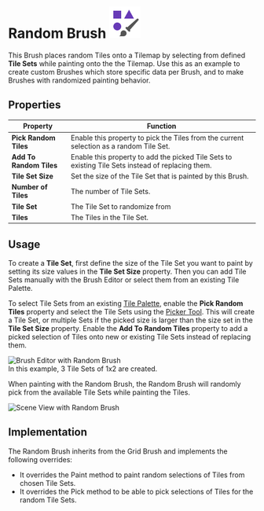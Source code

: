 # Random Brush ![Random Brush Icon](images/RandomBrushIcon.png)

This Brush places random Tiles onto a Tilemap by selecting from defined **Tile Sets** while painting onto the the Tilemap. Use this as an example to create custom Brushes which store specific data per Brush, and to make Brushes with randomized painting behavior.

## Properties

| Property                | Function                                                     |
| ----------------------- | ------------------------------------------------------------ |
| __Pick Random Tiles__   | Enable this property to pick the Tiles from the current selection as a random Tile Set. |
| __Add To Random Tiles__ | Enable this property to add the picked Tile Sets to existing Tile Sets instead of replacing them. |
| __Tile Set Size__       | Set the size of the Tile Set that is painted by this Brush.  |
| __Number of Tiles__     | The number of Tile Sets.                                     |
| __Tile Set__            | The Tile Set to randomize from                               |
| __Tiles__               | The Tiles in the Tile Set.                                   |

## Usage

To create a **Tile Set**, first define the size of the Tile Set you want to paint by setting its size values in the **Tile Set Size** property. Then you can add Tile Sets manually with the Brush Editor or select them from an existing Tile Palette.

To select Tile Sets from an existing [Tile Palette](https://docs.unity3d.com/Manual/Tilemap-Palette.html), enable the __Pick Random Tiles__ property and select the Tile Sets using the [Picker Tool](https://docs.unity3d.com/Manual/Tilemap-Painting.html#Picker). This will create a Tile Set, or multiple Sets if the picked size is larger than the size set in the **Tile Set Size** property. Enable the __Add To Random Tiles__ property to add a picked selection of Tiles onto new or existing Tile Sets instead of replacing them.

![Brush Editor with Random Brush](images/RandomBrushTileSet.png)</br> In this example, 3 Tile Sets of 1x2 are created.

When painting with the Random Brush, the Random Brush will randomly pick from the available Tile Sets while painting the Tiles. 

![Scene View with Random Brush](images/RandomBrush.png)

## Implementation

The Random Brush inherits from the Grid Brush and implements the following overrides:

- It overrides the Paint method to paint random selections of Tiles from chosen Tile Sets. 
- It overrides the Pick method to be able to pick selections of Tiles for the random Tile Sets.
